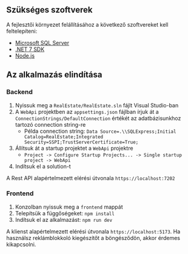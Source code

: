## Szükséges szoftverek

A fejlesztői környezet felállításához a következő szoftvereket kell feltelepíteni:
- [Microsoft SQL Server](https://www.microsoft.com/en-us/sql-server/sql-server-downloads)
- [.NET 7 SDK](https://dotnet.microsoft.com/en-us/download/visual-studio-sdks)
- [Node.js](https://nodejs.org/)
## Az alkalmazás elindítása
### Backend
1. Nyissuk meg a `RealEstate/RealEstate.sln` fájlt Visual Studio-ban
2. A `WebApi` projektben az `appsettings.json` fájlban írjuk át a `ConnectionStrings/DefaultConnection` értékét az adatbázisunkhoz tartozó connection string-re
	- Példa connection string: `Data Source=.\\SQLExpress;Initial Catalog=RealEstate;Integrated Security=SSPI;TrustServerCertificate=True;`
3.  Állítsuk át a startup projektet a `WebApi` projektre
	- `Project -> Configure Startup Projects... -> Single startup project -> WebApi`
4. Indítsuk el a solution-t

A Rest API alapértelmezett elérési útvonala `https://localhost:7202`
### Frontend
1. Konzolban nyissuk meg a `frontend` mappát
2. Telepítsük a függőségeket: `npm install`
3. Indítsuk el az alkalmazást: `npm run dev`

A klienst alapértelmezett elérési útvonala `https://localhost:5173`. Ha használsz reklámblokkoló kiegészítőt a böngésződön, akkor érdemes kikapcsolni. 